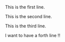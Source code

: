 This is the first line.


This is the second line. 


This is the third line. 

I want to have a forth line !!
